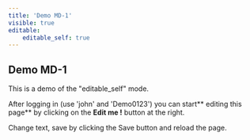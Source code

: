 ```yaml
---
title: 'Demo MD-1'
visible: true
editable:
    editable_self: true
---
```


## Demo MD-1

This is a demo of the "editable_self" mode.

After logging in (use 'john' and 'Demo0123') you can start** editing this page** by clicking on the <b>Edit me !</b> button at the right.

Change text, save by clicking the Save button and reload the page.
